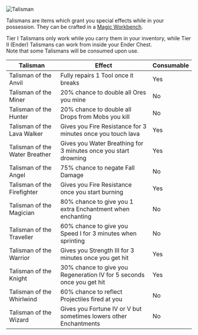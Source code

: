 ![Talisman](https://raw.githubusercontent.com/TheBusyBiscuit/Slimefun4-Wiki/master/images/item-talisman.png)

Talismans are items which grant you special effects while in your possession. They can be crafted in a [Magic Workbench](https://github.com/TheBusyBiscuit/Slimefun4/wiki/Magic-Workbench).

Tier I Talismans only work while you carry them in your inventory, while Tier II (Ender) Talismans can work from inside your Ender Chest.<br>
Note that some Talismans will be consumed upon use.

| Talisman | Effect | Consumable |
| -------- | ------ | ---------- |
| Talisman of the Anvil | Fully repairs 1 Tool once it breaks | Yes |
| Talisman of the Miner | 20% chance to double all Ores you mine | No |
| Talisman of the Hunter | 20% chance to double all Drops from Mobs you kill | No |
| Talisman of the Lava Walker | Gives you Fire Resistance for 3 minutes once you touch lava | Yes |
| Talisman of the Water Breather | Gives you Water Breathing for 3 minutes once you start drowning | Yes |
| Talisman of the Angel | 75% chance to negate Fall Damage | No |
| Talisman of the Firefighter | Gives you Fire Resistance once you start burning | Yes |
| Talisman of the Magician | 80% chance to give you 1 extra Enchantment when enchanting | No |
| Talisman of the Traveller | 60% chance to give you Speed I for 3 minutes when sprinting | No |
| Talisman of the Warrior | Gives you Strength III for 3 minutes once you get hit | Yes |
| Talisman of the Knight | 30% chance to give you Regeneration IV for 5 seconds once you get hit | Yes |
| Talisman of the Whirlwind | 60% chance to reflect Projectiles fired at you | No |
| Talisman of the Wizard | Gives you Fortune IV or V but sometimes lowers other Enchantments | No |
